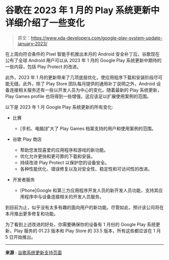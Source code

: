 # 谷歌在 2023 年 1 月的 Play 系统更新中详细介绍了一些变化

> 原文：<https://www.xda-developers.com/google-play-system-update-january-2023/>

在上周向符合条件的 Pixel 智能手机推出本月的 Android 安全补丁后，谷歌现在公布了全球 Android 用户可以从 2023 年 1 月的 Google Play 系统更新中期待的一些内容，包括 Play Protect 的改进。

此外，2023 年 1 月的更新带来了几项底层优化，使应用程序下载和安装阶段尽可能无缝。此外，除了 Play Store 团队每月提供的通用补丁说明之外，Android 设备连接相关服务还有一些以开发人员为中心的变化。随着最新的 Play 系统更新，Play Games profile 也将得到一些增强，这应该足以扩展使用案例的范围。

以下是 2023 年 1 月 Google Play 系统更新的所有变化:

*   比赛
    *   [手机、电脑]扩大了 Play Games 档案支持的用户和使用案例的范围。

*   谷歌 Play 商店
    *   帮助您发现喜爱的应用程序和游戏的新功能。
    *   优化允许更快和更可靠的下载和安装。
    *   持续改进 Play Protect 以保护您的设备安全。
    *   各种性能优化、错误修复以及对安全性、稳定性和可访问性的改进。

*   开发者服务
    *   [Phone]Google 和第三方应用程序开发人员的新开发人员功能，支持其应用程序中与设备连接相关的开发人员服务。

到目前为止，似乎没有太多有趣的面向用户的新功能。尽管如此，预计该公司将在本月推出更多修复和功能。

为了看到上述改进的好处，你需要确保你的设备有 1 月份的 Google Play 系统更新，Play 服务的 01.23 版本和 Play Store 的 33.5 版本，所有这些都应该在 1 月 5 日开始推出。

* * *

**来源** : [谷歌系统更新支持页面](https://support.google.com/product-documentation/answer/11412553)